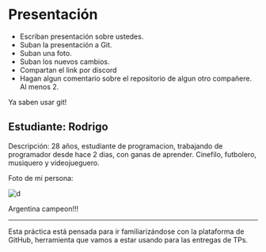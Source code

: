 # Presentación

- Escriban presentación sobre ustedes.
- Suban la presentación a Git.
- Suban una foto.
- Suban los nuevos cambios.
- Compartan el link por discord
- Hagan algun comentario sobre el repositorio de algun otro compañere. Al menos 2.

Ya saben usar git!


## Estudiante: Rodrigo
Descripción: 28 años, estudiante de programacion, trabajando de programador desde hace 2 dias, con ganas de aprender.
Cinefilo, futbolero, musiquero y videojueguero.

Foto de mi persona:

![d](https://www.lavoz.com.ar/resizer/YvO8Q1P2V2WXyWxIABNPUzl039s=/980x640/smart/filters:quality(75):format(webp)/cloudfront-us-east-1.images.arcpublishing.com/grupoclarin/DYYSZ2IZCRCHHLH6RDSEXCS4EI.jpg)

Argentina campeon!!!

------

Esta práctica está pensada para ir familiarizándose con la plataforma de GitHub, herramienta que vamos a estar usando para las entregas de TPs.

